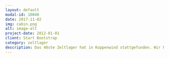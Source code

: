 ```yaml
---
layout: default
modal-id: 10040
date: 2017-11-02
img: cabin.png
alt: image-alt
project-date: 2012-01-01
client: Start Bootstrap
category: zeltlager
description: Das 40ste Zeltlager hat in Koppenwind stattgefunden. Wir hatten viel Spaß und hatten das Thema "Asterix und Obelix".
---
```

